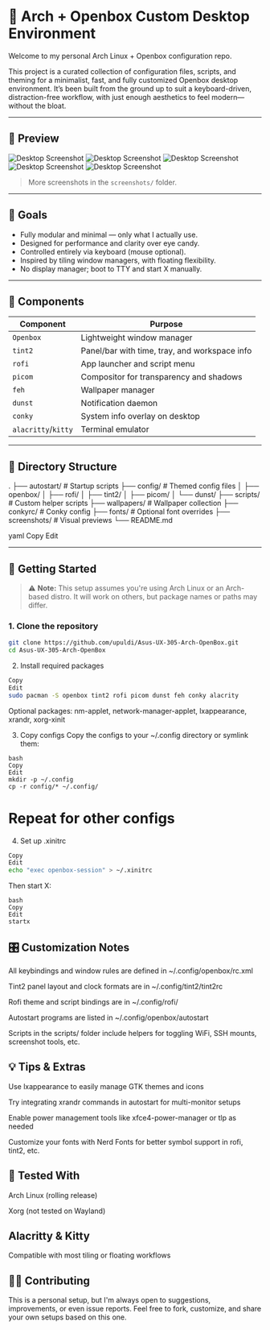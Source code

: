 # 🧩 Arch + Openbox Custom Desktop Environment

Welcome to my personal Arch Linux + Openbox configuration repo.

This project is a curated collection of configuration files, scripts, and theming for a minimalist, fast, and fully customized Openbox desktop environment. It’s been built from the ground up to suit a keyboard-driven, distraction-free workflow, with just enough aesthetics to feel modern—without the bloat.

---

## 📸 Preview

![Desktop Screenshot](screenshots/1.png)
![Desktop Screenshot](screenshots/2.png)
![Desktop Screenshot](screenshots/3.png)
![Desktop Screenshot](screenshots/4.png)
![Desktop Screenshot](screenshots/5.png)


> More screenshots in the `screenshots/` folder.

---

## 🎯 Goals

- Fully modular and minimal — only what I actually use.
- Designed for performance and clarity over eye candy.
- Controlled entirely via keyboard (mouse optional).
- Inspired by tiling window managers, with floating flexibility.
- No display manager; boot to TTY and start X manually.

---

## 🧱 Components

| Component        | Purpose                                      |
|------------------|----------------------------------------------|
| `Openbox`        | Lightweight window manager                   |
| `tint2`          | Panel/bar with time, tray, and workspace info|
| `rofi`           | App launcher and script menu                 |
| `picom`          | Compositor for transparency and shadows      |
| `feh`            | Wallpaper manager                            |
| `dunst`          | Notification daemon                          |
| `conky`          | System info overlay on desktop               |
| `alacritty`/`kitty` | Terminal emulator                         |

---

## 📂 Directory Structure

.
├── autostart/ # Startup scripts
├── config/ # Themed config files
│ ├── openbox/
│ ├── rofi/
│ ├── tint2/
│ ├── picom/
│ └── dunst/
├── scripts/ # Custom helper scripts
├── wallpapers/ # Wallpaper collection
├── conkyrc/ # Conky config
├── fonts/ # Optional font overrides
├── screenshots/ # Visual previews
└── README.md

yaml
Copy
Edit

---

## 🚀 Getting Started

> ⚠️ **Note:** This setup assumes you're using Arch Linux or an Arch-based distro. It will work on others, but package names or paths may differ.

### 1. Clone the repository

```bash
git clone https://github.com/upuldi/Asus-UX-305-Arch-OpenBox.git
cd Asus-UX-305-Arch-OpenBox
```
2. Install required packages
```bash
Copy
Edit
sudo pacman -S openbox tint2 rofi picom dunst feh conky alacrity
```

Optional packages: nm-applet, network-manager-applet, lxappearance, xrandr, xorg-xinit

3. Copy configs
Copy the configs to your ~/.config directory or symlink them:
```
bash
Copy
Edit
mkdir -p ~/.config
cp -r config/* ~/.config/
```
# Repeat for other configs
4. Set up .xinitrc
```bash
Copy
Edit
echo "exec openbox-session" > ~/.xinitrc
```
Then start X:
```
bash
Copy
Edit
startx
```
## 🎛️ Customization Notes
All keybindings and window rules are defined in ~/.config/openbox/rc.xml

Tint2 panel layout and clock formats are in ~/.config/tint2/tint2rc

Rofi theme and script bindings are in ~/.config/rofi/

Autostart programs are listed in ~/.config/openbox/autostart

Scripts in the scripts/ folder include helpers for toggling WiFi, SSH mounts, screenshot tools, etc.

## 💡 Tips & Extras
Use lxappearance to easily manage GTK themes and icons

Try integrating xrandr commands in autostart for multi-monitor setups

Enable power management tools like xfce4-power-manager or tlp as needed

Customize your fonts with Nerd Fonts for better symbol support in rofi, tint2, etc.

## 🧪 Tested With
Arch Linux (rolling release)

Xorg (not tested on Wayland)

## Alacritty & Kitty

Compatible with most tiling or floating workflows

## 🙋‍♂️ Contributing
This is a personal setup, but I'm always open to suggestions, improvements, or even issue reports. Feel free to fork, customize, and share your own setups based on this one.

